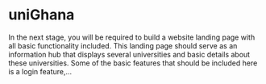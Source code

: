 # uniGhana
In the next stage, you will be required to build a website landing page with all basic functionality included. This landing page should serve as an information hub that displays several universities and basic details about these universities. Some of the basic features that should be included here is a login feature,…
